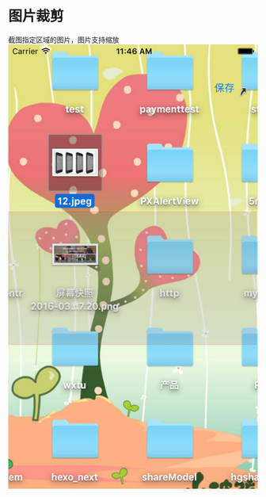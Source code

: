 # 图片裁剪
截图指定区域的图片，图片支持缩放
![image](https://github.com/suifengqjn/demoimages/raw/master/cutImge/1.png)


